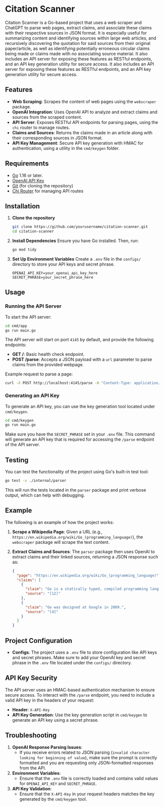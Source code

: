 # Citation Scanner

Citation Scanner is a Go-based project that uses a web scraper and ChatGPT to parse web pages, extract claims, and associate these claims with their respective sources in JSON format. It is especially useful for summarizing content and identifying sources within large web articles, and recursively discovering the quotation for said sources from their original paper/article, as well as identifying potentially erroneous circular claims being made or claims made with no associating source material. It also includes an API server for exposing these features as RESTful endpoints, and an API key generation utility for secure access. It also includes an API server for exposing these features as RESTful endpoints, and an API key generation utility for secure access.

## Features
- **Web Scraping**: Scrapes the content of web pages using the `webscraper` package.
- **OpenAI Integration**: Uses OpenAI API to analyze and extract claims and sources from the scraped content.
- **API Server**: Exposes RESTful API endpoints for parsing pages, using the `chi` router to manage routes.
- **Claims and Sources**: Returns the claims made in an article along with their corresponding sources in JSON format.
- **API Key Management**: Secure API key generation with HMAC for authentication, using a utility in the `cmd/keygen` folder.

## Requirements
- [Go](https://golang.org/dl/) 1.16 or later.
- [OpenAI API Key](https://openai.com/api/)
- [Git](https://git-scm.com/) (for cloning the repository)
- [Chi Router](https://github.com/go-chi/chi) for managing API routes

## Installation

1. **Clone the repository**
   ```sh
   git clone https://github.com/yourusername/citation-scanner.git
   cd citation-scanner
   ```

2. **Install Dependencies**
   Ensure you have Go installed. Then, run:
   ```sh
   go mod tidy
   ```

3. **Set Up Environment Variables**
   Create a `.env` file in the `configs/` directory to store your API keys and secret phrase.
   ```
   OPENAI_API_KEY=your_openai_api_key_here
   SECRET_PHRASE=your_secret_phrase_here
   ```

## Usage

### Running the API Server

To start the API server:

```sh
cd cmd/app
go run main.go
```

The API server will start on port `4145` by default, and provide the following endpoints:

- **GET /**: Basic health check endpoint.
- **POST /parse**: Accepts a JSON payload with a `url` parameter to parse claims from the provided webpage.

Example request to parse a page:
```sh
curl -X POST http://localhost:4145/parse -H "Content-Type: application/json" -d '{"url": "https://en.wikipedia.org/wiki/Go_(programming_language)"}'
```

### Generating an API Key
To generate an API key, you can use the key generation tool located under `cmd/keygen`.

```sh
cd cmd/keygen
go run main.go
```

Make sure you have the `SECRET_PHRASE` set in your `.env` file. This command will generate an API key that is required for accessing the `/parse` endpoint of the API server.

## Testing

You can test the functionality of the project using Go's built-in test tool:

```sh
go test -v ./internal/parser
```

This will run the tests located in the `parser` package and print verbose output, which can help with debugging.

## Example
The following is an example of how the project works:

1. **Scrape a Wikipedia Page**: Given a URL (e.g., `https://en.wikipedia.org/wiki/Go_(programming_language)`), the `webscraper` package will scrape the text content.
2. **Extract Claims and Sources**: The `parser` package then uses OpenAI to extract claims and their linked sources, returning a JSON response such as:

   ```json
   {
     "page": "https://en.wikipedia.org/wiki/Go_(programming_language)",
     "claims": [
       {
         "claim": "Go is a statically typed, compiled programming language.",
         "source": "[12]"
       },
       {
         "claim": "Go was designed at Google in 2009.",
         "source": "[4]"
       }
     ]
   }
   ```

## Project Configuration
- **Configs**: The project uses a `.env` file to store configuration like API keys and secret phrases. Make sure to add your OpenAI key and secret phrase in the `.env` file located under the `configs/` directory.

## API Key Security

The API server uses an HMAC-based authentication mechanism to ensure secure access. To interact with the `/parse` endpoint, you need to include a valid API key in the headers of your request:

- **Header**: `X-API-Key`
- **API Key Generation**: Use the key generation script in `cmd/keygen` to generate an API key using a secret phrase.

## Troubleshooting
1. **OpenAI Response Parsing Issues**:
   - If you receive errors related to JSON parsing (`invalid character looking for beginning of value`), make sure the prompt is correctly formatted and you are requesting only JSON-formatted responses from the API.
2. **Environment Variables**:
   - Ensure that the `.env` file is correctly loaded and contains valid values for `OPENAI_API_KEY` and `SECRET_PHRASE`.
3. **API Key Validation**:
   - Ensure that the `X-API-Key` in your request headers matches the key generated by the `cmd/keygen` tool.

